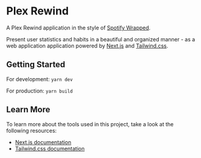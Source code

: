 # Plex Rewind

A Plex Rewind application in the style of [Spotify Wrapped](https://www.spotify.com/us/wrapped).

Present user statistics and habits in a beautiful and organized manner - as a web application application powered by [Next.js](https://nextjs.org/) and [Tailwind.css](https://tailwindcss.com/).

## Getting Started

For development: `yarn dev`

For production: `yarn build`

## Learn More

To learn more about the tools used in this project, take a look at the following resources:

- [Next.js documentation](https://nextjs.org/docs)
- [Tailwind.css documentation](https://tailwindcss.com/docs)
